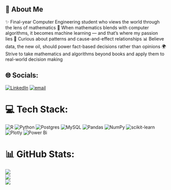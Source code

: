 ## 👋 About Me

✨ Final-year Computer Engineering student who views the world through the lens of mathematics
🤖 When mathematics blends with computer algorithms, it becomes machine learning — and that’s where my passion lies
🔎 Curious about patterns and cause-and-effect relationships
📊 Believe data, the new oil, should power fact-based decisions rather than opinions
🌍 Strive to take mathematics and algorithms beyond books and apply them to real-world decision making

## 🌐 Socials:
[![LinkedIn](https://img.shields.io/badge/LinkedIn-%230077B5.svg?logo=linkedin&logoColor=white)](https://linkedin.com/in/jacinto27) [![email](https://img.shields.io/badge/Email-D14836?logo=gmail&logoColor=white)](mailto:jacintomascranghas27@gmail.com) 

# 💻 Tech Stack:
![R](https://img.shields.io/badge/r-%23276DC3.svg?style=for-the-badge&logo=r&logoColor=white) ![Python](https://img.shields.io/badge/python-3670A0?style=for-the-badge&logo=python&logoColor=ffdd54) ![Postgres](https://img.shields.io/badge/postgres-%23316192.svg?style=for-the-badge&logo=postgresql&logoColor=white) ![MySQL](https://img.shields.io/badge/mysql-4479A1.svg?style=for-the-badge&logo=mysql&logoColor=white) ![Pandas](https://img.shields.io/badge/pandas-%23150458.svg?style=for-the-badge&logo=pandas&logoColor=white) ![NumPy](https://img.shields.io/badge/numpy-%23013243.svg?style=for-the-badge&logo=numpy&logoColor=white) ![scikit-learn](https://img.shields.io/badge/scikit--learn-%23F7931E.svg?style=for-the-badge&logo=scikit-learn&logoColor=white) ![Plotly](https://img.shields.io/badge/Plotly-%233F4F75.svg?style=for-the-badge&logo=plotly&logoColor=white) ![Power Bi](https://img.shields.io/badge/power_bi-F2C811?style=for-the-badge&logo=powerbi&logoColor=black)
# 📊 GitHub Stats:
![](https://github-readme-stats.vercel.app/api?username=Jacinto2727&theme=dark&hide_border=false&include_all_commits=false&count_private=false)<br/>
![](https://nirzak-streak-stats.vercel.app/?user=Jacinto2727&theme=dark&hide_border=false)<br/>
![](https://github-readme-stats.vercel.app/api/top-langs/?username=Jacinto2727&theme=dark&hide_border=false&include_all_commits=false&count_private=false&layout=compact)

<!-- Proudly created with GPRM ( https://gprm.itsvg.in ) -->
